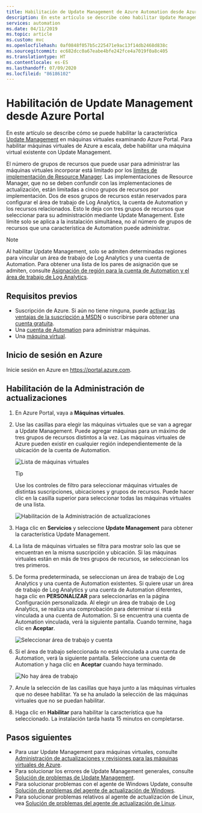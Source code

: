 ```yaml
---
title: Habilitación de Update Management de Azure Automation desde Azure Portal
description: En este artículo se describe cómo habilitar Update Management desde Azure Portal.
services: automation
ms.date: 04/11/2019
ms.topic: article
ms.custom: mvc
ms.openlocfilehash: 0af0848f057b5c225471e9ac13f14db2468d838c
ms.sourcegitcommit: ec682dcc0a67eabe4bfe242fce4a7019f0a8c405
ms.translationtype: HT
ms.contentlocale: es-ES
ms.lasthandoff: 07/09/2020
ms.locfileid: "86186102"
---
```

# <a name="enable-update-management-from-the-azure-portal"></a>Habilitación de Update Management desde Azure Portal

En este artículo se describe cómo se puede habilitar la característica [Update Management](automation-update-management.md) en máquinas virtuales examinando Azure Portal. Para habilitar máquinas virtuales de Azure a escala, debe habilitar una máquina virtual existente con Update Management. 

El número de grupos de recursos que puede usar para administrar las máquinas virtuales incorporar está limitado por los [límites de implementación de Resource Manager](../azure-resource-manager/templates/cross-resource-group-deployment.md). Las implementaciones de Resource Manager, que no se deben confundir con las implementaciones de actualización, están limitadas a cinco grupos de recursos por implementación. Dos de esos grupos de recursos están reservados para configurar el área de trabajo de Log Analytics, la cuenta de Automation y los recursos relacionados. Esto le deja con tres grupos de recursos que seleccionar para su administración mediante Update Management. Este límite solo se aplica a la instalación simultánea, no al número de grupos de recursos que una característica de Automation puede administrar.

> [!NOTE]
> Al habilitar Update Management, solo se admiten determinadas regiones para vincular un área de trabajo de Log Analytics y una cuenta de Automation. Para obtener una lista de los pares de asignación que se admiten, consulte [Asignación de región para la cuenta de Automation y el área de trabajo de Log Analytics](how-to/region-mappings.md).

## <a name="prerequisites"></a>Requisitos previos

* Suscripción de Azure. Si aún no tiene ninguna, puede [activar las ventajas de la suscripción a MSDN](https://azure.microsoft.com/pricing/member-offers/msdn-benefits-details/) o suscribirse para obtener una [cuenta gratuita](https://azure.microsoft.com/free/?WT.mc_id=A261C142F).
* Una [cuenta de Automation](./index.yml) para administrar máquinas.
* Una [máquina virtual](../virtual-machines/windows/quick-create-portal.md).

## <a name="sign-in-to-azure"></a>Inicio de sesión en Azure

Inicie sesión en Azure en https://portal.azure.com.

## <a name="enable-update-management"></a>Habilitación de la Administración de actualizaciones

1. En Azure Portal, vaya a **Máquinas virtuales**.

2. Use las casillas para elegir las máquinas virtuales que se van a agregar a Update Management. Puede agregar máquinas para un máximo de tres grupos de recursos distintos a la vez. Las máquinas virtuales de Azure pueden existir en cualquier región independientemente de la ubicación de la cuenta de Automation.

    ![Lista de máquinas virtuales](media/automation-onboard-solutions-from-browse/vmlist.png)

    > [!TIP]
    > Use los controles de filtro para seleccionar máquinas virtuales de distintas suscripciones, ubicaciones y grupos de recursos. Puede hacer clic en la casilla superior para seleccionar todas las máquinas virtuales de una lista.

    ![Habilitación de la Administración de actualizaciones](media/automation-onboard-solutions-from-browse/onboardsolutions.png)

3. Haga clic en **Servicios** y seleccione **Update Management** para obtener la característica Update Management. 

4. La lista de máquinas virtuales se filtra para mostrar solo las que se encuentran en la misma suscripción y ubicación. Si las máquinas virtuales están en más de tres grupos de recursos, se seleccionan los tres primeros.

5. De forma predeterminada, se seleccionan un área de trabajo de Log Analytics y una cuenta de Automation existentes. Si quiere usar un área de trabajo de Log Analytics y una cuenta de Automation diferentes, haga clic en **PERSONALIZAR** para seleccionarlas en la página Configuración personalizada. Al elegir un área de trabajo de Log Analytics, se realiza una comprobación para determinar si está vinculada a una cuenta de Automation. Si se encuentra una cuenta de Automation vinculada, verá la siguiente pantalla. Cuando termine, haga clic en **Aceptar**.

    ![Seleccionar área de trabajo y cuenta](media/automation-onboard-solutions-from-browse/selectworkspaceandaccount.png)

6. Si el área de trabajo seleccionada no está vinculada a una cuenta de Automation, verá la siguiente pantalla. Seleccione una cuenta de Automation y haga clic en **Aceptar** cuando haya terminado.

    ![No hay área de trabajo](media/automation-onboard-solutions-from-browse/no-workspace.png)

7. Anule la selección de las casillas que haya junto a las máquinas virtuales que no desee habilitar. Ya se ha anulado la selección de las máquinas virtuales que no se puedan habilitar.

8. Haga clic en **Habilitar** para habilitar la característica que ha seleccionado. La instalación tarda hasta 15 minutos en completarse.

## <a name="next-steps"></a>Pasos siguientes

* Para usar Update Management para máquinas virtuales, consulte [Administración de actualizaciones y revisiones para las máquinas virtuales de Azure](automation-tutorial-update-management.md).
* Para solucionar los errores de Update Management generales, consulte [Solución de problemas de Update Management](troubleshoot/update-management.md).
* Para solucionar problemas con el agente de Windows Update, consulte [Solución de problemas del agente de actualización de Windows](troubleshoot/update-agent-issues.md).
* Para solucionar problemas relativos al agente de actualización de Linux, vea [Solución de problemas del agente de actualización de Linux](troubleshoot/update-agent-issues-linux.md).
